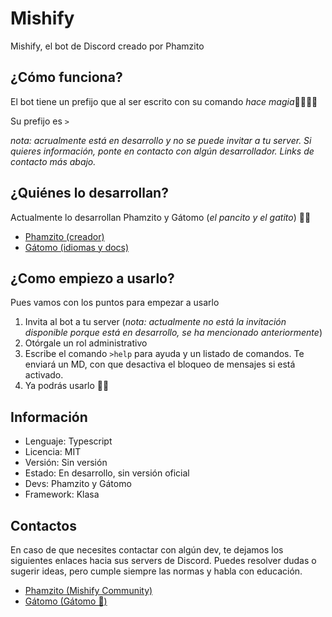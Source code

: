 # Mishify

Mishify, el bot de Discord creado por Phamzito

## ¿Cómo funciona?

El bot tiene un prefijo que al ser escrito con su comando *hace magia*🧙‍♂️🧙‍♀️

Su prefijo es `>`

*nota: acrualmente está en desarrollo y no se puede invitar a tu server. Si quieres información, ponte en contacto con algún desarrollador. Links de contacto más abajo.*

## ¿Quiénes lo desarrollan?

Actualmente lo desarrollan Phamzito y Gátomo (*el pancito y el gatito*) 🍞🐱

* [Phamzito (creador)](https://github.com/Phamzito)
* [Gátomo (idiomas y docs)](https://github.com/gatomo-oficial)

## ¿Como empiezo a usarlo?

Pues vamos con los puntos para empezar a usarlo

1. Invita al bot a tu server (*nota: actualmente no está la invitación disponible porque está en desarrollo, se ha mencionado anteriormente*)
2. Otórgale un rol administrativo
3. Escribe el comando ``>help`` para ayuda y un listado de comandos. Te enviará un MD, con que desactiva el bloqueo de mensajes si está activado.
4. Ya podrás usarlo 🎉🥳

## Información
* Lenguaje: Typescript
* Licencia: MIT
* Versión: Sin versión
* Estado: En desarrollo, sin versión oficial
* Devs: Phamzito y Gátomo
* Framework: Klasa

## Contactos

En caso de que necesites contactar con algún dev, te dejamos los siguientes enlaces hacia sus servers de Discord. Puedes resolver dudas o sugerir ideas, pero cumple siempre las normas y habla con educación.

* [Phamzito (Mishify Community)](https://discord.gg/DpNgRU2)
* [Gátomo (Gátomo 🧪)](https://discord.gg/Pg3eeyN)
